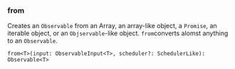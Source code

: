 ### from
Creates an `Observable` from an Array, an array-like object, a `Promise`, an iterable object, or an `Objservable`-like object. `from`converts alomst anything to an `Observable`.
```
from<T>(input: ObservableInput<T>, scheduler?: SchedulerLike): Observable<T>
```
